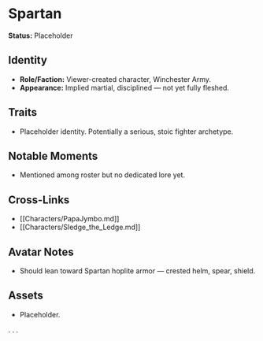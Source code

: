 # Spartan  
**Status:** Placeholder  

## Identity  
- **Role/Faction:** Viewer-created character, Winchester Army.  
- **Appearance:** Implied martial, disciplined — not yet fully fleshed.  

## Traits  
- Placeholder identity. Potentially a serious, stoic fighter archetype.  

## Notable Moments  
- Mentioned among roster but no dedicated lore yet.  

## Cross-Links  
- [[Characters/PapaJymbo.md]]  
- [[Characters/Sledge_the_Ledge.md]]  

## Avatar Notes  
- Should lean toward Spartan hoplite armor — crested helm, spear, shield.  

## Assets  
- Placeholder.  

.
.
.
